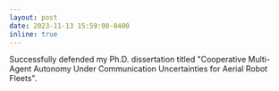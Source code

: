 ```yaml
---
layout: post
date: 2023-11-13 15:59:00-0400
inline: true
---
```


Successfully defended my Ph.D. dissertation titled "Cooperative Multi-Agent Autonomy Under Communication Uncertainties for Aerial Robot Fleets".  
